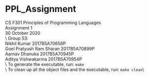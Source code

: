 # PPL_Assignment
CS F301 Principles of Programming Languages\
Assignment 1\
30 October 2020\
\\
Group 53:\
Nikhil Kumar    2017B5A70658P\
Goel Pratyush Ram Sharan    2017B5A70899P\
Aarnav Dhanuka  2017B5A70945P\
Aditya Vishwakarma  2017B5A70954P\
\\
To generate the executable, run: `make`\
\\
To clean up all the object files and the executable, run: `make clean`\
